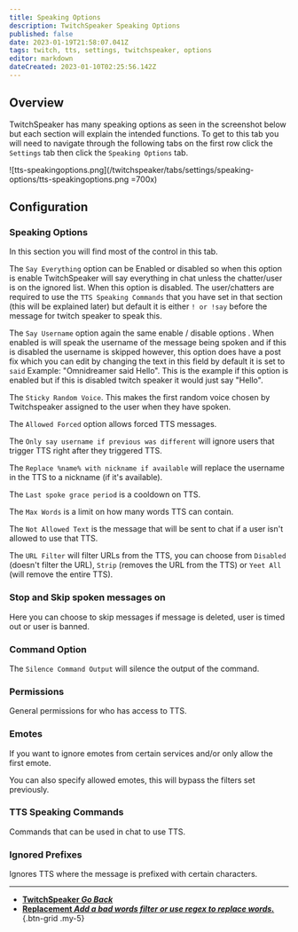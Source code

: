 ```yaml
---
title: Speaking Options
description: TwitchSpeaker Speaking Options 
published: false
date: 2023-01-19T21:58:07.041Z
tags: twitch, tts, settings, twitchspeaker, options
editor: markdown
dateCreated: 2023-01-10T02:25:56.142Z
---
```


## Overview

TwitchSpeaker has many speaking options as seen in the screenshot below but each section will explain the intended functions. To get to this tab you will need to navigate through the following tabs on the first row click the `Settings` tab then click the `Speaking Options` tab.

![tts-speakingoptions.png](/twitchspeaker/tabs/settings/speaking-options/tts-speakingoptions.png =700x)

## Configuration
### Speaking Options 
In this section you will find most of the control in this tab. 

The `Say Everything` option can be Enabled or disabled so when this option is enable TwitchSpeaker will say everything in chat unless the chatter/user is on the ignored list. When this option is disabled. The user/chatters are required to use the `TTS Speaking Commands` that you have set in that section (this will be explained later) but default it is either `! or !say` before the message for twitch speaker to speak this. 

The `Say Username` option again the same enable / disable options . When enabled is will speak the username of the message being spoken  and if this is disabled the username is skipped  however, this option does have a post fix which you can edit by changing the text in this field by default it is set to `said`  Example: "Omnidreamer said Hello". This is the example if this option is enabled but if this is disabled twitch speaker it would just say "Hello".

The `Sticky Random Voice`. This makes the first random voice chosen by Twitchspeaker assigned to the user when they have spoken.

The `Allowed Forced` option allows forced TTS messages.

The `Only say username if previous was different` will ignore users that trigger TTS right after they triggered TTS.

The `Replace %name% with nickname if available` will replace the username in the TTS to a nickname (if it's available).

The `Last spoke grace period` is a cooldown on TTS.

The `Max Words` is a limit on how many words TTS can contain.

The `Not Allowed Text` is the message that will be sent to chat if a user isn't allowed to use that TTS.

The `URL Filter` will filter URLs from the TTS, you can choose from `Disabled` (doesn't filter the URL), `Strip` (removes the URL from the TTS) or `Yeet All` (will remove the entire TTS).

### Stop and Skip spoken messages on
Here you can choose to skip messages if message is deleted, user is timed out or user is banned.

### Command Option
The `Silence Command Output` will silence the output of the command.

### Permissions
General permissions for who has access to TTS.

### Emotes
If you want to ignore emotes from certain services and/or only allow the first emote.

You can also specify allowed emotes, this will bypass the filters set previously.

### TTS Speaking Commands
Commands that can be used in chat to use TTS.

### Ignored Prefixes
Ignores TTS where the message is prefixed with certain characters.

---

- [<i class="mdi mdi-chevron-left"></i>**TwitchSpeaker *Go Back***](/TwitchSpeaker)
- [<i class="mdi mdi-content-cut text--twitch"></i>**Replacement *Add a bad words filter or use regex to replace words.***](/TwitchSpeaker/Settings/Replacement)
{.btn-grid .my-5}
